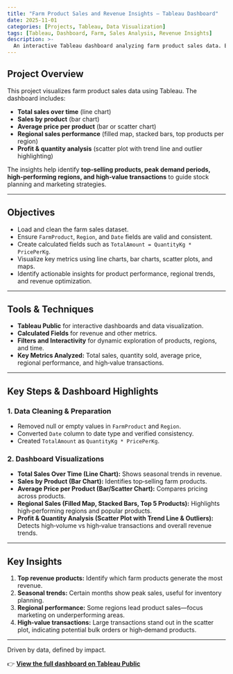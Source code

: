 ```yaml
---
title: "Farm Product Sales and Revenue Insights – Tableau Dashboard"
date: 2025-11-01
categories: [Projects, Tableau, Data Visualization]
tags: [Tableau, Dashboard, Farm, Sales Analysis, Revenue Insights]
description: >-
  An interactive Tableau dashboard analyzing farm product sales data. Explore total sales over time, product performance, regional sales, and revenue contribution to uncover actionable insights for inventory and marketing strategies.
---
```


## Project Overview  
This project visualizes farm product sales data using Tableau. The dashboard includes:  
- **Total sales over time** (line chart)  
- **Sales by product** (bar chart)  
- **Average price per product** (bar or scatter chart)  
- **Regional sales performance** (filled map, stacked bars, top products per region)  
- **Profit & quantity analysis** (scatter plot with trend line and outlier highlighting)  

The insights help identify **top‑selling products, peak demand periods, high‑performing regions, and high‑value transactions** to guide stock planning and marketing strategies.

---

## Objectives  
- Load and clean the farm sales dataset.  
- Ensure `FarmProduct`, `Region`, and `Date` fields are valid and consistent.  
- Create calculated fields such as `TotalAmount = QuantityKg * PricePerKg`.  
- Visualize key metrics using line charts, bar charts, scatter plots, and maps.  
- Identify actionable insights for product performance, regional trends, and revenue optimization.

---

## Tools & Techniques  
- **Tableau Public** for interactive dashboards and data visualization.  
- **Calculated Fields** for revenue and other metrics.  
- **Filters and Interactivity** for dynamic exploration of products, regions, and time.  
- **Key Metrics Analyzed:** Total sales, quantity sold, average price, regional performance, and high‑value transactions.

---

## Key Steps & Dashboard Highlights

### 1. Data Cleaning & Preparation
- Removed null or empty values in `FarmProduct` and `Region`.  
- Converted `Date` column to date type and verified consistency.  
- Created `TotalAmount` as `QuantityKg * PricePerKg`.

### 2. Dashboard Visualizations
- **Total Sales Over Time (Line Chart):** Shows seasonal trends in revenue.  
- **Sales by Product (Bar Chart):** Identifies top‑selling farm products.  
- **Average Price per Product (Bar/Scatter Chart):** Compares pricing across products.  
- **Regional Sales (Filled Map, Stacked Bars, Top 5 Products):** Highlights high‑performing regions and popular products.  
- **Profit & Quantity Analysis (Scatter Plot with Trend Line & Outliers):** Detects high‑volume vs high‑value transactions and overall revenue trends.

---

## Key Insights  
1. **Top revenue products:** Identify which farm products generate the most revenue.  
2. **Seasonal trends:** Certain months show peak sales, useful for inventory planning.  
3. **Regional performance:** Some regions lead product sales—focus marketing on underperforming areas.  
4. **High‑value transactions:** Large transactions stand out in the scatter plot, indicating potential bulk orders or high‑demand products.

---

Driven by data, defined by impact.  

👉 [**View the full dashboard on Tableau Public**](https://public.tableau.com/app/profile/grace.nganga/viz/FarmProductSalesandRevenueInsights/FarmProductSalesandRevenueInsights?publish=yes)

